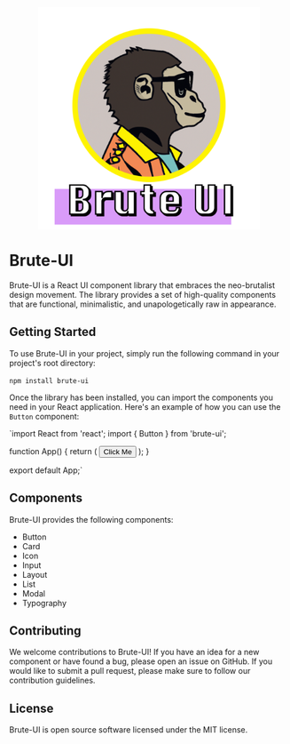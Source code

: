 
<img src="monk.png" 
        alt="Logo" 
        width="400" 
        height="400" 
        style="display: block; margin: 0 auto" />

# Brute-UI

Brute-UI is a React UI component library that embraces the neo-brutalist design movement. The library provides a set of high-quality components that are functional, minimalistic, and unapologetically raw in appearance. 

## Getting Started

To use Brute-UI in your project, simply run the following command in your project's root directory:

`npm install brute-ui`

Once the library has been installed, you can import the components you need in your React application. Here's an example of how you can use the `Button` component:

`import React from 'react';
import { Button } from 'brute-ui';

function App() {
return (
<Button>Click Me</Button>
);
}

export default App;`

## Components

Brute-UI provides the following components:

- Button
- Card
- Icon
- Input
- Layout
- List
- Modal
- Typography

## Contributing

We welcome contributions to Brute-UI! If you have an idea for a new component or have found a bug, please open an issue on GitHub. If you would like to submit a pull request, please make sure to follow our contribution guidelines.

## License

Brute-UI is open source software licensed under the MIT license.
